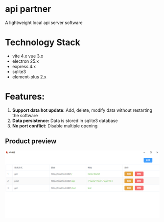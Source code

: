 # api partner
A lightweight local api server software


# Technology Stack
- vite 4.x vue 3.x
- electron 25.x
- express 4.x
- sqlite3
- element-plus 2.x

# Features:
1. **Support data hot update:** Add, delete, modify data without restarting the software
2. **Data persistence:** Data is stored in sqlite3 database
3. **No port conflict:** Disable multiple opening

## Product preview
![Product preview](preview.png)
